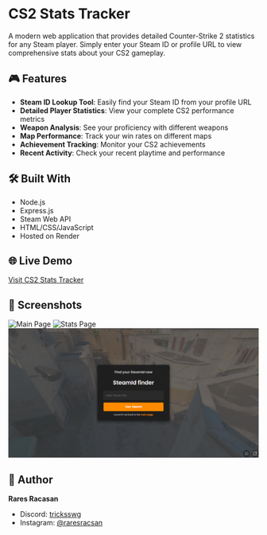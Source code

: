 # CS2 Stats Tracker

A modern web application that provides detailed Counter-Strike 2 statistics for any Steam player. Simply enter your Steam ID or profile URL to view comprehensive stats about your CS2 gameplay.

## 🎮 Features

- **Steam ID Lookup Tool**: Easily find your Steam ID from your profile URL
- **Detailed Player Statistics**: View your complete CS2 performance metrics
- **Weapon Analysis**: See your proficiency with different weapons
- **Map Performance**: Track your win rates on different maps
- **Achievement Tracking**: Monitor your CS2 achievements
- **Recent Activity**: Check your recent playtime and performance

## 🛠️ Built With

- Node.js
- Express.js
- Steam Web API
- HTML/CSS/JavaScript
- Hosted on Render

## 🌐 Live Demo

[Visit CS2 Stats Tracker](https://cs2-stats.onrender.com)

## 📸 Screenshots

![Main Page](screenshots/main.png)
![Stats Page](screenshots/stats.png)
![ID Finder](screenshots/id-finder.png)

## 👤 Author

**Rares Racasan**

- Discord: [tricksswg](https://discordapp.com/users/553950676246331412)
- Instagram: [@raresracsan](https://www.instagram.com/raresracsan/)
